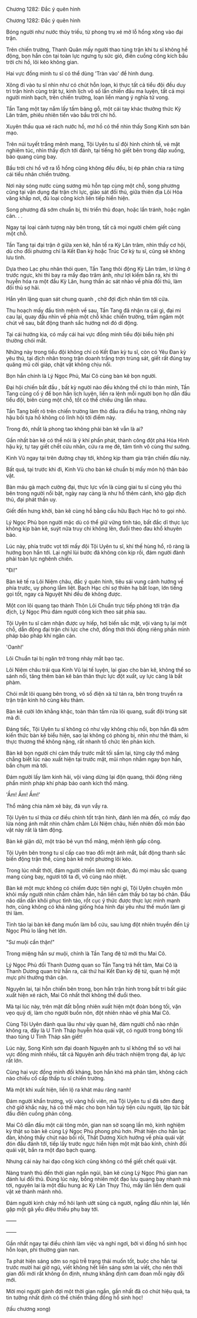 




Chương 1282: Đắc ý quên hình


Chương 1282: Đắc ý quên hình

Bóng người như nước thủy triều, từ phong trụ xé mở lỗ hổng xông vào đại trận.

Trên chiến trường, Thanh Quân mấy người thao túng trận khí tu sĩ không hề động, bọn hắn còn tại toàn lực ngưng tụ sức gió, điên cuồng công kích bầu trời chi hồ, lôi kéo không gian.

Hai vực đồng minh tu sĩ có thể dùng 'Tràn vào' để hình dung.

Xông đi vào tu sĩ nhìn như có chút hỗn loạn, kì thực tất cả tiểu đội đều duy trì trận hình cùng trật tự, kinh lịch vô số lần chiến đấu ma luyện, tất cả mọi người minh bạch, trên chiến trường, loạn liền mang ý nghĩa tử vong.

Tần Tang một tay nắm lấy tấm bảng gỗ, một cái tay khác thưởng thức Kỳ Lân trâm, phiêu nhiên tiến vào bầu trời chi hồ.

Xuyên thấu qua xé rách nước hồ, mơ hồ có thể nhìn thấy Song Kính sơn bản mạo.

Trên núi tuyết trắng mênh mang, Tội Uyên tu sĩ đội hình chỉnh tề, vẻ mặt nghiêm túc, nhìn thấy địch tới đánh, tại tiếng hò giết bên trong đáp xuống, bảo quang cùng bay.

Bầu trời chi hồ vỡ ra lỗ hổng cũng không đều đều, bị ép phân chia ra từng cái tiểu nhân chiến trường.

Nơi này sóng nước cùng sương mù hỗn tạp cùng một chỗ, song phương cũng tại vận dụng đại trận chi lực, giảo sát đối thủ, giữa thiên địa Lôi Hỏa văng khắp nơi, đủ loại công kích liên tiếp hiển hiện.

Song phương đã sớm chuẩn bị, thi triển thủ đoạn, hoặc lẩn tránh, hoặc ngăn cản. . .

Ngay tại loại cảnh tượng này bên trong, tất cả mọi người chém giết cùng một chỗ.

Tần Tang tại đại trận ở giữa xen kẽ, hắn tế ra Kỳ Lân trâm, nhìn thấy cơ hội, dù cho đối phương chỉ là Kết Đan kỳ hoặc Trúc Cơ kỳ tu sĩ, cũng sẽ không lưu tình.

Dựa theo Lạc phu nhân thói quen, Tần Tang thôi động Kỳ Lân trâm, lơ lửng ở trước ngực, khi thì bay ra mấy đạo trâm ảnh, như lợi kiếm bắn ra, khi thì huyễn hóa ra một đầu Kỳ Lân, hung thần ác sát nhào về phía đối thủ, làm đối thủ sợ hãi.

Hắn yên lặng quan sát chung quanh , chờ đợi địch nhân tìm tới cửa.

Thu hoạch mấy đầu tính mệnh về sau, Tần Tang đã nhận ra cái gì, đại mi cau lại, quay đầu nhìn về phía một chỗ khác chiến trường, trầm ngâm một chút về sau, bất động thanh sắc hướng nơi đó di động.

Tại cái hướng kia, có mấy cái hai vực đồng minh tiểu đội biểu hiện phi thường chói mắt.

Những này trong tiểu đội không chỉ có Kết Đan kỳ tu sĩ, còn có Yêu Đan kỳ yêu thú, tại địch nhân trong trận doanh trắng trợn trùng sát, giết rất đúng tay quăng mũ cởi giáp, chật vật không chịu nổi.

Bọn hắn chính là Lý Ngọc Phủ, Mai Cô cùng bàn kê bọn người.

Đại hội chiến bắt đầu , bất kỳ người nào đều không thể chỉ lo thân mình, Tần Tang cũng cố ý để bọn hắn lịch luyện, liền ra lệnh mỗi người bọn họ dẫn đầu tiểu đội, biên cùng một chỗ, tốt có thể chiếu ứng lẫn nhau.

Tần Tang biết rõ trên chiến trường làm thò đầu ra điểu hạ tràng, những này hậu bối tựa hồ không có lĩnh hội tới điểm này.

Trong đó, nhất là phong tao không phải bàn kê vẫn là ai?

Gần nhất bàn kê có thể nói là ý khí phấn phát, thành công đột phá Hóa Hình hậu kỳ, tự tay giết chết cừu nhân, cứu ra mẹ đẻ, tâm tình vô cùng thư sướng.

Kinh Vũ ngay tại trên đường chạy tới, không kịp tham gia trận chiến đấu này.

Bất quá, tại trước khi đi, Kinh Vũ cho bàn kê chuẩn bị mấy món hộ thân bảo vật.

Bàn máu gà mạch cường đại, thực lực vốn là cùng giai tu sĩ cùng yêu thú bên trong người nổi bật, ngày nay càng là như hổ thêm cánh, khó gặp địch thủ, đại phát thần uy.

Giết đến hưng khởi, bàn kê cùng hồ bằng cẩu hữu Bạch Hạc hô to gọi nhỏ.

Lý Ngọc Phủ bọn người mặc dù có thể giữ vững tỉnh táo, bất đắc dĩ thực lực không kịp bàn kê, suýt nữa truy chi không lên, đuổi theo đau khổ khuyên bảo.

Lúc này, phía trước vọt tới mấy đội Tội Uyên tu sĩ, khí thế hùng hổ, rõ ràng là hướng bọn hắn tới. Lại nghĩ lùi bước đã không còn kịp rồi, đám người đành phải toàn lực nghênh chiến.

"Đi!"

Bàn kê tế ra Lôi Niệm châu, đắc ý quên hình, tiêu sái vung cánh hướng về phía trước, uy phong lẫm liệt. Bạch Hạc chỉ sợ thiên hạ bất loạn, lớn tiếng gọi tốt, ngay cả Nguyệt Nhi đều đè không được.

Một con lôi quang tạo thành Thôn Lôi Chuẩn trực tiếp phóng tới trận địa địch, Lý Ngọc Phủ đám người công kích theo sát phía sau.

Tội Uyên tu sĩ cảm nhận được uy hiếp, hơi biến sắc mặt, vội vàng tụ lại một chỗ, dẫn động đại trận chi lực che chở, đồng thời thôi động riêng phần mình pháp bảo pháp khí ngăn cản.

'Oanh!'

Lôi Chuẩn tại bị ngăn trở trong nháy mắt bạo tạc.

Lôi Niệm châu trải qua Kinh Vũ lại tế luyện, lại giao cho bàn kê, không thể so sánh nổi, tăng thêm bàn kê bản thân thực lực đột xuất, uy lực càng là bất phàm.

Chói mắt lôi quang bên trong, vô số điện xà tứ tán ra, bên trong truyền ra trận trận kinh hô cùng kêu thảm.

Bàn kê cười lớn khằng khặc, toàn thân tắm rửa lôi quang, suất đội trùng sát mà đi.

Đáng tiếc, Tội Uyên tu sĩ không có như vậy không chịu nổi, bọn hắn đã sớm kiến thức bàn kê biểu hiện, sao lại không có phòng bị, nhìn như thê thảm, kì thực thương thế không nặng, rất nhanh tổ chức lên phản kích.

Bàn kê bọn người chỉ cảm thấy trước mắt tối sầm lại, từng cây thổ măng chẳng biết lúc nào xuất hiện tại trước mặt, mũi nhọn nhắm ngay bọn hắn, bắn chụm mà tới.

Đám người lấy làm kinh hãi, vội vàng dừng lại độn quang, thôi động riêng phần mình pháp khí pháp bảo oanh kích thổ măng.

'Ầm! Ầm! Ầm!'

Thổ măng chia năm xẻ bảy, đá vụn vẩy ra.

Tội Uyên tu sĩ thừa cơ điều chỉnh tốt trận hình, đánh lén mà đến, có mấy đạo lửa nóng ánh mắt nhìn chằm chằm Lôi Niệm châu, hiển nhiên đối món bảo vật này rất là tâm động.

Bàn kê giận dữ, một trảo bẻ vụn thổ măng, mệnh lệnh gấp công.

Tội Uyên bên trong tu sĩ cấp cao trao đổi một ánh mắt, bất động thanh sắc biến động trận thế, cùng bàn kê một phương lôi kéo.

Trong lúc nhất thời, đám người chiến làm một đoàn, đủ mọi màu sắc quang mang cùng bay, ngươi tới ta đi, vô cùng náo nhiệt.

Bàn kê một mực không có chiếm được tiện nghi gì, Tội Uyên chuyên môn khỏi mấy người nhìn chằm chằm hắn, hắn liền cảm thấy bó tay bó chân. Đầu não dần dần khôi phục tỉnh táo, rốt cục ý thức được thực lực mình mạnh hơn, cũng không có khả năng giống hóa hình đại yêu như thế muốn làm gì thì làm.

Tỉnh táo lại bàn kê đang muốn làm bổ cứu, sau lưng đột nhiên truyền đến Lý Ngọc Phủ lo lắng hét lớn.

"Sư muội cẩn thận!"

Trong miệng hắn sư muội, chính là Tần Tang đệ tử mới thu Mai Cô.

Lý Ngọc Phủ đối Thanh Dương quan so Tần Tang trả hết tâm, Mai Cô là Thanh Dương quan trừ hắn ra, cái thứ hai Kết Đan kỳ đệ tử, quan hệ một mực phi thường thân cận.

Nguyên lai, tại hỗn chiến bên trong, bọn hắn trận hình trong bất tri bất giác xuất hiện xé rách, Mai Cô nhất thời không thể đuổi theo.

Mà tại lúc này, trên mặt đất bỗng nhiên xuất hiện một đoàn bóng tối, vặn vẹo quỷ dị, làm cho người buồn nôn, đột nhiên nhào về phía Mai Cô.

Cùng Tội Uyên đánh qua lâu như vậy quan hệ, đám người chỗ nào nhận không ra, đây là U Tinh Tháp huyễn hóa quái vật, có người trong bóng tối thao túng U Tinh Tháp săn giết!

Lúc này, Song Kính sơn đại doanh Nguyên anh tu sĩ không thể so với hai vực đồng minh nhiều, tất cả Nguyên anh đều trách nhiệm trọng đại, áp lực rất lớn.

Cùng hai vực đồng minh đối kháng, bọn hắn khó mà phân tâm, không cách nào chiếu cố cấp thấp tu sĩ chiến trường.

Mà một khi xuất hiện, liền lộ ra khát máu răng nanh!

Đám người khẩn trương, vội vàng hồi viên, mà Tội Uyên tu sĩ đã sớm đang chờ giờ khắc này, há có thể mặc cho bọn hắn tuỳ tiện cứu người, lập tức bắt đầu điên cuồng phản công.

Mai Cô dẫn đầu một cái tông môn, gian nan sờ soạng lần mò, kinh nghiệm kỳ thật so bàn kê cùng Lý Ngọc Phủ phong phú hơn. Phát hiện cho hắn lạc đàn, không thấy chút nào bối rối, Thất Dương Xích hướng về phía quái vật đón đầu đánh tới, tiếp lấy trước ngực hiển hiện một mặt bảo kính, chính đối quái vật, bắn ra một đạo bạch quang.

Nhưng cái này hai đạo công kích cũng không có thể giết chết quái vật.

Nàng tranh thủ đến thời gian ngắn ngủi, bàn kê cùng Lý Ngọc Phủ gian nan đánh lui đối thủ. Đúng lúc này, bỗng nhiên một đạo lưu quang bay nhanh mà tới, nguyên lai là một đầu hung ác Kỳ Lân Thụy Thú, mấy lần liền đem quái vật xé thành mảnh nhỏ.

Đám người kinh chảy mồ hôi lạnh ướt sũng cả người, ngẩng đầu nhìn lại, liền gặp một gã yểu điệu thiếu phụ bay tới.

——

——

Gần nhất ngay tại điều chỉnh làm việc và nghỉ ngơi, bởi vì đồng hồ sinh học hỗn loạn, phi thường gian nan.

Ta phát hiện sáng sớm so ngủ trễ trạng thái muốn tốt, buộc cho hắn tại trước mười hai giờ ngủ, viết không hết liền sáng sớm lai viết, cho nên thời gian đổi mới rất không ổn định, nhưng khẳng định cam đoan mỗi ngày đổi mới.

Mời mọi người gánh đợi một thời gian ngắn, gần nhất đã có chút hiệu quả, ta tin tưởng nhất định có thể chiến thắng đồng hồ sinh học!

(tấu chương xong)




